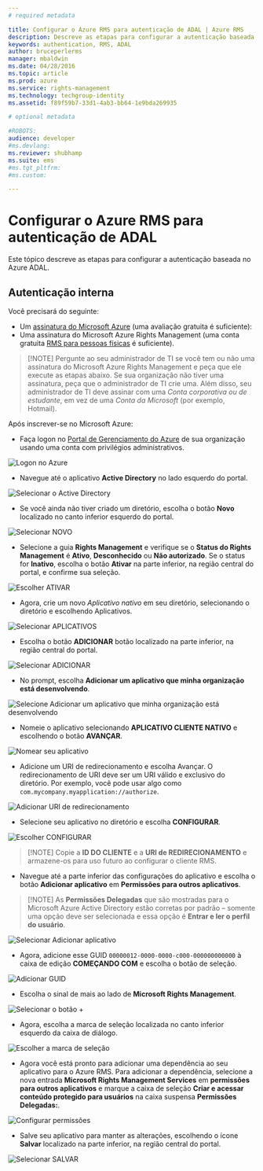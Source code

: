 ```yaml
---
# required metadata

title: Configurar o Azure RMS para autenticação de ADAL | Azure RMS
description: Descreve as etapas para configurar a autenticação baseada no Azure ADAL
keywords: authentication, RMS, ADAL
author: bruceperlerms
manager: mbaldwin
ms.date: 04/28/2016
ms.topic: article
ms.prod: azure
ms.service: rights-management
ms.technology: techgroup-identity
ms.assetid: f89f59b7-33d1-4ab3-bb64-1e9bda269935

# optional metadata

#ROBOTS:
audience: developer
#ms.devlang:
ms.reviewer: shubhamp
ms.suite: ems
#ms.tgt_pltfrm:
#ms.custom:

---
```


# Configurar o Azure RMS para autenticação de ADAL

Este tópico descreve as etapas para configurar a autenticação baseada no Azure ADAL.

## Autenticação interna

Você precisará do seguinte:

- Um [assinatura do Microsoft Azure](https://azure.microsoft.com/en-us/) (uma avaliação gratuita é suficiente):
- Uma assinatura do Microsoft Azure Rights Management (uma conta gratuita [RMS para pessoas físicas](https://technet.microsoft.com/en-us/library/dn592127.aspx) é suficiente).

> [!NOTE] Pergunte ao seu administrador de TI se você tem ou não uma assinatura do Microsoft Azure Rights Management e peça que ele execute as etapas abaixo. Se sua organização não tiver uma assinatura, peça que o administrador de TI crie uma. Além disso, seu administrador de TI deve assinar com uma *Conta corporativa ou de estudante*, em vez de uma *Conta da Microsoft* (por exemplo, Hotmail).

Após inscrever-se no Microsoft Azure:

- Faça logon no [Portal de Gerenciamento do Azure](https://manage.windowsazure.com) de sua organização usando uma conta com privilégios administrativos.

![Logon no Azure](../media/AzurePortalLogin.png)

- Navegue até o aplicativo **Active Directory** no lado esquerdo do portal.

![Selecionar o Active Directory](../media/AzureADPick.png)

- Se você ainda não tiver criado um diretório, escolha o botão **Novo** localizado no canto inferior esquerdo do portal.

![Selecionar NOVO](../media/AzureNewBtn.png)

- Selecione a guia **Rights Management** e verifique se o **Status do Rights Management** é **Ativo**, **Desconhecido** ou **Não autorizado**. Se o status for **Inativo**, escolha o botão **Ativar** na parte inferior, na região central do portal, e confirme sua seleção.

![Escolher ATIVAR](../media/RMTab.png)

- Agora, crie um novo *Aplicativo nativo* em seu diretório, selecionando o diretório e escolhendo Aplicativos.

![Selecionar APLICATIVOS](../media/CreateNativeApp.png)

- Escolha o botão **ADICIONAR** botão localizado na parte inferior, na região central do portal.

![Selecionar ADICIONAR](../media/AddAppBtn.png)

- No prompt, escolha **Adicionar um aplicativo que minha organização está desenvolvendo**.

![Selecione Adicionar um aplicativo que minha organização está desenvolvendo](../media/AddAnAppPick.png)

- Nomeie o aplicativo selecionando **APLICATIVO CLIENTE NATIVO** e escolhendo o botão **AVANÇAR**.

![Nomear seu aplicativo](../media/TellUsInput.png)

- Adicione um URI de redirecionamento e escolha Avançar.
  O redirecionamento de URI deve ser um URI válido e exclusivo do diretório. Por exemplo, você pode usar algo como `com.mycompany.myapplication://authorize`.

![Adicionar URI de redirecionamento](../media/RedirectURI.png)

- Selecione seu aplicativo no diretório e escolha **CONFIGURAR**.

![Escolher CONFIGURAR](../media/ConfigYourApp.png)

>[!NOTE] Copie a **ID DO CLIENTE** e a **URI de REDIRECIONAMENTO** e armazene-os para uso futuro ao configurar o cliente RMS.

- Navegue até a parte inferior das configurações do aplicativo e escolha o botão **Adicionar aplicativo** em **Permissões para outros aplicativos**.

>[!NOTE] As **Permissões Delegadas** que são mostradas para o Microsoft Azure Active Directory estão corretas por padrão – somente uma opção deve ser selecionada e essa opção é **Entrar e ler o perfil do usuário**.

![Selecionar Adicionar aplicativo](../media/PermissionsToOtherBtn.png)

- Agora, adicione esse GUID `00000012-0000-0000-c000-000000000000` à caixa de edição **COMEÇANDO COM** e escolha o botão de seleção.

![Adicionar GUID](../media/AddGUID.png)

- Escolha o sinal de mais ao lado de **Microsoft Rights Management**.

![Selecionar o botão +](../media/ChoosePlusBtn.png)

- Agora, escolha a marca de seleção localizada no canto inferior esquerdo da caixa de diálogo.

![Escolher a marca de seleção](../media/ChooseCheck.png)

- Agora você está pronto para adicionar uma dependência ao seu aplicativo para o Azure RMS. Para adicionar a dependência, selecione a nova entrada **Microsoft Rights Management Services** em **permissões para outros aplicativos** e marque a caixa de seleção **Criar e acessar conteúdo protegido para usuários** na caixa suspensa **Permissões Delegadas:**.

![Configurar permissões](../media/AddDependency.png)

- Salve seu aplicativo para manter as alterações, escolhendo o ícone **Salvar** localizado na parte inferior, na região central do portal.

![Selecionar SALVAR](../media/SaveApplication.png)


<!--HONumber=Jun16_HO2-->


